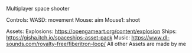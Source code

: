 Multiplayer space shooter

Controls: 
WASD: movement
Mouse: aim
Mouse1: shoot



Assets:
Explosions: https://opengameart.org/content/explosion
Ships: https://gisha.itch.io/spaceships-asset-pack
Music: https://www.dl-sounds.com/royalty-free/fiberitron-loop/
All other Assets are made by me
